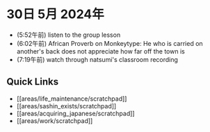 # 30日 5月 2024年
- (5:52午前) listen to the group lesson
- (6:02午前) African Proverb on Monkeytype: He who is carried on another's back does not appreciate how far off the town is
- (7:19午前) watch through natsumi's classroom recording


 



## Quick Links
- [[areas/life_maintenance/scratchpad]]
- [[areas/sashin_exists/scratchpad]]
- [[areas/acquiring_japanese/scratchpad]]
- [[areas/work/scratchpad]]
